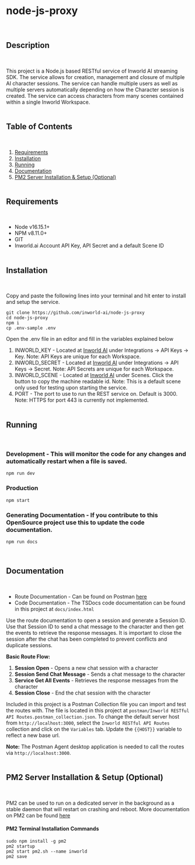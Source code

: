 # node-js-proxy
<br />

## Description
<br/>

This project is a Node.js based RESTful service of Inworld AI streaming SDK. The service allows
for creation, management and closure of multiple AI character sessions. The service can handle
multiple users as well as multiple servers automatically depending on how the Character session
is created. The service can access characters from many scenes contained within a single Inworld
Workspace.
<br/><br/>

## Table of Contents
<br/>

1. [Requirements](#requirements)
2. [Installation](#installation)
3. [Running](#running)
4. [Documentation](#documentation)
5. [PM2 Server Installation & Setup (Optional)](#pm2)
<br/><br/>

## <a id="requirements" name="requirements"></a>Requirements
<br/>

+ Node v16.15.1+
+ NPM v8.11.0+
+ GIT
+ Inworld.ai Account API Key, API Secret and a default Scene ID
<br /><br/>

## <a id="installation" name="installation"></a>Installation
<br/>

Copy and paste the following lines into your terminal and hit enter to install and setup the service.

```
git clone https://github.com/inworld-ai/node-js-proxy
cd node-js-proxy
npm i
cp .env-sample .env
```

Open the .env file in an editor and fill in the variables explained below
1. INWORLD_KEY - Located at [Inworld AI](https://studio.inworld.ai) under Integrations -> API Keys -> Key. Note: API Keys are unique for each Workspace.
2. INWORLD_SECRET - Located at [Inworld AI](https://studio.inworld.ai) under Integrations -> API Keys -> Secret. Note: API Secrets are unique for each Workspace.
3. INWORLD_SCENE - Located at [Inworld AI](https://studio.inworld.ai) under Scenes. Click the button to copy the machine readable id. Note: This is a default scene only used for testing upon starting the service.
4. PORT - The port to use to run the REST service on. Default is 3000. Note: HTTPS for port 443 is currently not implemented. 
<br /><br />

## <a id="running" name="running"></a>Running
<br/>

### Development - This will monitor the code for any changes and automatically restart when a file is saved.

```
npm run dev
```

### Production

```
npm start
```

### Generating Documentation - If you contribute to this OpenSource project use this to update the code documentation.

```
npm run docs
```
<br/>

## <a id="documentation" name="documentation"></a>Documentation
<br/>

+ Route Documentation - Can be found on Postman [here](https://documenter.getpostman.com/view/8476904/2s935sn1cT) 
+ Code Documentation - The TSDocs code documentation can be found in this project at `docs/index.html`

Use the route documentation to open a session and generate a Session ID. Use that Session ID to send a chat message to the character and then get the events to retrieve the response messages. It is important to close the session after the chat has been completed to prevent conflicts and duplicate sessions. 

<b>Basic Route Flow:</b> 
1. <b>Session Open</b> - Opens a new chat session with a character
2. <b>Session Send Chat Message</b> - Sends a chat message to the character
3. <b>Service Get All Events</b> - Retrieves the response messages from the character
4. <b>Session Close</b> - End the chat session with the character

Included in this project is a Postman Collection file you can import and test the routes with. The file is located in this project at `postman/Inworld RESTful API Routes.postman_collection.json`. To change the default server host from `http://localhost:3000`, select the `Inworld RESTful API Routes` collection and click on the `Variables` tab. Update the `{{HOST}}` variable to reflect a new base url.

<b>Note:</b> The Postman Agent desktop application is needed to call the routes via `http://localhost:3000`.
<br/><br/>

## <a id="pm2" name="pm2"></a>PM2 Server Installation & Setup (Optional)
<br/>

PM2 can be used to run on a dedicated server in the background as a stable daemon that will restart on crashing and reboot. More documentation on PM2 can be found [here](https://pm2.keymetrics.io/docs/usage/quick-start/)

#### PM2 Terminal Installation Commands
```
sudo npm install -g pm2
pm2 startup
pm2 start pm2.sh --name inworld
pm2 save
```
<br /><br/>